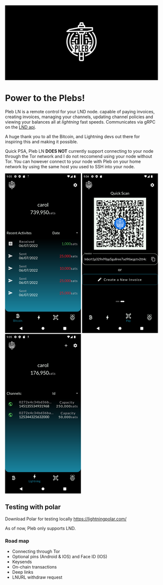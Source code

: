 ![Pleb Banner](https://github.com/Tyler-McIntyre/Pleb-LN/blob/master/images/readme/Pleb%20banner.png)

# Power to the Plebs!

Pleb LN is a remote control for your LND node. capable of paying invoices, creating invoices, managing your channels, updating channel policies and viewing your balances all at *lightning* fast speeds. Communicates via gRPC on the [LND api](https://api.lightning.community/). 

A huge thank you to all the Bitcoin, and Lightning devs out there for inspiring this and making it possible.

Quick PSA, Pleb LN **DOES NOT** currently support connecting to your node through the Tor network and I do not reccomend using your node without Tor. You can however connect to your node with Pleb on your home network by using the same host you used to SSH into your node.

<p float="left">
<img src="https://github.com/Tyler-McIntyre/Pleb-LN/blob/master/images/readme/on-chain_screen.png" width="250" height="525">
<img src="https://github.com/Tyler-McIntyre/Pleb-LN/blob/master/images/readme/quick_scan.png" width="250" height="525">
<img src="https://github.com/Tyler-McIntyre/Pleb-LN/blob/master/images/readme/channels_screen.png" width="250" height="525">
</p>

## Testing with polar
Download Polar for testing locally
https://lightningpolar.com/

As of now, Pleb only supports LND.

### Road map
 - Connecting through Tor
 - Optional pins (Android & IOS) and Face ID (IOS)
 - Keysends
 - On-chain transactions
 - Deep links
 - LNURL withdraw request




